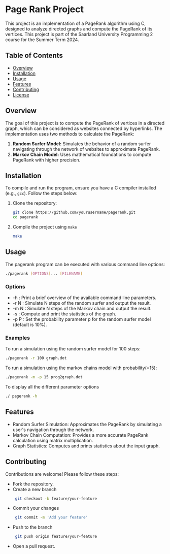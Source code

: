 # Page Rank Project

This project is an implementation of a PageRank algorithm using C, designed to analyze directed graphs and compute the PageRank of its vertices. This project is part of the Saarland University Programming 2 course for the Summer Term 2024.

## Table of Contents

- [Overview](#overview)
- [Installation](#installation)
- [Usage](#usage)
- [Features](#features)
- [Contributing](#contributing)
- [License](#license)

## Overview

The goal of this project is to compute the PageRank of vertices in a directed graph, which can be considered as websites connected by hyperlinks. The implementation uses two methods to calculate the PageRank:

1. **Random Surfer Model:** Simulates the behavior of a random surfer navigating through the network of websites to approximate PageRank.
2. **Markov Chain Model:** Uses mathematical foundations to compute PageRank with higher precision.

## Installation

To compile and run the program, ensure you have a C compiler installed (e.g., `gcc`). Follow the steps below:

1. Clone the repository:
   ```bash
   git clone https://github.com/yourusername/pagerank.git
   cd pagerank
2. Compile the project using `make`
   ```bash
   make
   
## Usage

The pagerank program can be executed with various command line options:
   ```bash
   ./pagerank [OPTIONS]... [FILENAME]
   ```

### Options
*   -h   : Print a brief overview of the available command line parameters.
*   -r N : Simulate N steps of the random surfer and output the result.
*   -m N : Simulate N steps of the Markov chain and output the result.
*   -s   : Compute and print the statistics of the graph.
*   -p P : Set the probability parameter p for the random surfer model (default is 10%).


### Examples
To run a simulation using the random surfer model for 100 steps:
```bash
./pagerank -r 100 graph.dot
```
To run a simulation using the markov chains model with probability(=15):
```bash
./pagerank -m -p 15 prog2graph.dot
```
To display all the different parameter options
```bash
./ pagerank -h
```

## Features

+ Random Surfer Simulation: Approximates the PageRank by simulating a user's navigation through the network.
+ Markov Chain Computation: Provides a more accurate PageRank calculation using matrix multiplication.
+ Graph Statistics: Computes and prints statistics about the input graph.

## Contributing
Contributions are welcome! Please follow these steps:

+ Fork the repository.
+ Create a new branch
  ```bash
   git checkout -b feature/your-feature
   ```
+ Commit your changes
  ```bash
   git commit -m 'Add your feature'
   ```
+ Push to the branch
  ```bash
   git push origin feature/your-feature
   ```
+ Open a pull request.
